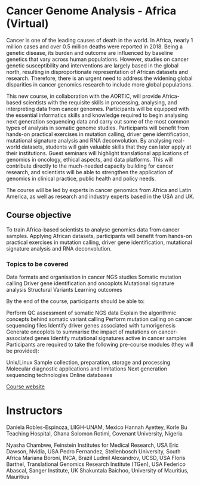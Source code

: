 # Cancer Genome Analysis - Africa (Virtual)

Cancer is one of the leading causes of death in the world. In Africa, nearly 1 million cases and over 0.5 million deaths were reported in 2018. Being a genetic disease, its burden and outcome are influenced by baseline genetics that vary across human populations. However, studies on cancer genetic susceptibility and interventions are largely based in the global north, resulting in disproportionate representation of African datasets and research. Therefore, there is an urgent need to address the widening global disparities in cancer genomics research to include more global populations. 

This new course, in collaboration with the AORTIC, will provide Africa-based scientists with the requisite skills in processing, analysing, and interpreting data from cancer genomes. Participants will be equipped with the essential informatics skills and knowledge required to begin analysing next generation sequencing data and carry out some of the most common types of analysis in somatic genome studies.  Participants will benefit from hands-on practical exercises in mutation calling, driver gene identification, mutational signature analysis and RNA deconvolution. By analysing real-world datasets, students will gain valuable skills that they can later apply at their institutions. Guest seminars will highlight translational applications of genomics in oncology, ethical aspects, and data platforms. This will contribute directly to the much-needed capacity building for cancer research, and scientists will be able to strengthen the application of genomics in clinical practice, public health and policy needs. 

The course will be led by experts in cancer genomics from Africa and Latin America, as well as research and industry experts based in the USA and UK. 

## Course objective

To train Africa-based scientists to analyse genomics data from cancer samples. Applying African datasets, participants will benefit from hands-on practical exercises in mutation calling, driver gene identification, mutational signature analysis and RNA deconvolution.

### Topics to be covered

Data formats and organisation in cancer NGS studies
Somatic mutation calling
Driver gene identification and oncoplots
Mutational signature analysis
Structural Variants
Learning outcomes

By the end of the course, participants should be able to:

Perform QC assessment of somatic NGS data
Explain the algorithmic concepts behind somatic variant calling 
Perform mutation calling on cancer sequencing files 
Identify driver genes associated with tumorigenesis
Generate oncoplots to summarise the impact of mutations on cancer-associated genes
Identify mutational signatures active in cancer samples
Participants are required to take the following pre-course modules (they will be provided):

Unix/Linux
Sample collection, preparation, storage and processing
Molecular diagnostic applications and limitations
Next generation sequencing technologies
Online databases

<a href="https://coursesandconferences.wellcomeconnectingscience.org/event/cancer-genome-analysis-africa-virtual-20220912/" target="_blank">Course website</a>

# Instructors

Daniela Robles-Espinoza, LIIGH-UNAM, Mexico
Hannah Ayettey, Korle Bu Teaching Hospital, Ghana
Solomon Rotimi, Covenant University, Nigeria

Nyasha Chambwe, Feinstein Institutes for Medical Research, USA
Eric Dawson, Nvidia, USA
Pedro Fernandez, Stellenbosch University, South Africa
Mariana Boroni, INCA, Brazil
Ludmil Alexandrov, UCSD, USA
Floris Barthel, Translational Genomics Research Institute (TGen), USA
Federico Abascal, Sanger Institute, UK
Shakuntala Baichoo, University of Mauritius, Mauritius
